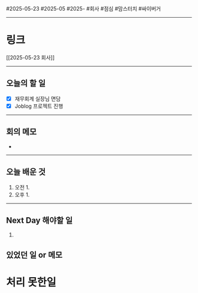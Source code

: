 #2025-05-23 #2025-05 #2025- 
#회사 #점심 #맘스터치 #싸이버거

------
# 링크 
[[2025-05-23 회사]]

---
## 오늘의 할 일
- [x] 재무회계 실장님 면담
- [x] Joblog 프로젝트 진행
---
## 회의 메모
- 
---
## 오늘 배운 것
1. 오전
    1. 
2. 오후
    1. 
---
## Next Day 해야할 일
1. 


## 있었던 일 or 메모


# 처리 못한일